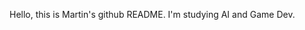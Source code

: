 Hello, this is Martin's github README. I'm studying AI and Game Dev. 

<!---
Martini-111/Martini-111 is a ✨ special ✨ repository because its `README.md` (this file) appears on your GitHub profile.
You can click the Preview link to take a look at your changes.
--->
